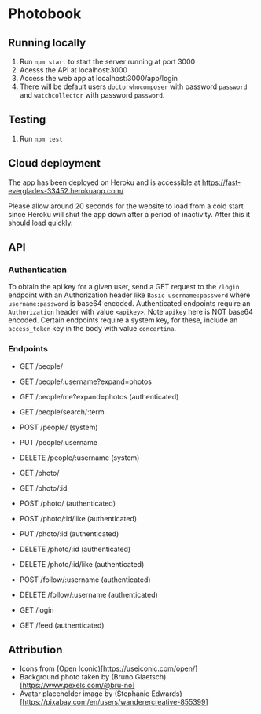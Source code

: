 # Photobook
## Running locally
1. Run `npm start` to start the server running at port 3000
2. Acesss the API at localhost:3000
3. Access the web app at localhost:3000/app/login
4. There will be default users `doctorwhocomposer` with password `password`
   and `watchcollector` with password `password`.

## Testing
1. Run `npm test`

## Cloud deployment
The app has been deployed on Heroku and is accessible at
https://fast-everglades-33452.herokuapp.com/


Please allow around 20 seconds for the website to load from a cold start since Heroku will shut the app down after a period of inactivity. After this it should load quickly.

## API
### Authentication
To obtain the api key for a given user, send a GET request to the `/login`
endpoint with an Authorization header like `Basic username:password` where
`username:password` is base64 encoded.
Authenticated endpoints require an `Authorization` header with value `<apikey>`.
Note `apikey` here is NOT base64 encoded.
Certain endpoints require a system key, for these, include an `access_token`
key in the body with value `concertina`.

### Endpoints
- GET /people/
- GET /people/:username?expand=photos
- GET /people/me?expand=photos (authenticated)
- GET /people/search/:term
- POST /people/ (system)
- PUT /people/:username
- DELETE /people/:username (system)


- GET /photo/
- GET /photo/:id
- POST /photo/ (authenticated)
- POST /photo/:id/like (authenticated)
- PUT /photo/:id (authenticated)
- DELETE /photo/:id (authenticated)
- DELETE /photo/:id/like (authenticated)


- POST /follow/:username (authenticated)
- DELETE /follow/:username (authenticated)


- GET /login
- GET /feed (authenticated)

## Attribution
- Icons from (Open Iconic)[https://useiconic.com/open/]
- Background photo taken by (Bruno Glaetsch)[https://www.pexels.com/@bru-no]
- Avatar placeholder image by (Stephanie Edwards)[https://pixabay.com/en/users/wanderercreative-855399]
